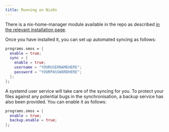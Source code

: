 ```yaml
---
title: Running on NixOs
---
```


There is a nix-home-manager module available in the repo as described [in the relevant installation page](/page/installation/nixos).

Once you have installed it, you can set up automated syncing as follows:

``` nix
programs.smos = {
  enable = true;
  sync = {
    enable = true;
    username = "YOURUSERNAMEHERE";
    password = "YOURPASSWORDHERE";
  };
};
```

A systemd user service will take care of the syncing for you.
To protect your files against any potential bugs in the synchronisation, a backup service has also been provided.
You can enable it as follows:

``` nix
programs.smos = {
  enable = true;
  backup.enable = true;
};
```
